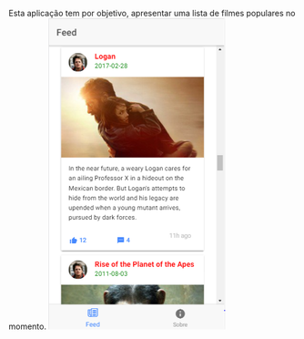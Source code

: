 Esta aplicação tem por objetivo, apresentar uma lista de filmes populares no momento.
![Alt Text](https://raw.githubusercontent.com/diegogeber/ionic-3-mafeeds/master/src/assets/images/preview.PNG)